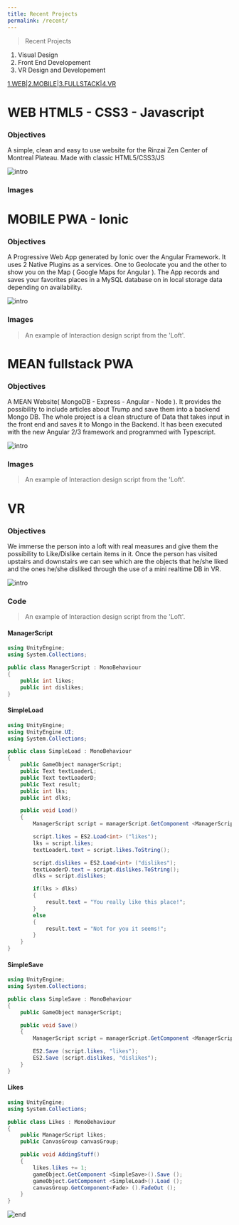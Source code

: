 ```yaml
---
title: Recent Projects
permalink: /recent/
---
```

> Recent Projects

1. Visual Design
2. Front End Developement
3. VR Design and Developement

[1.WEB](#web)|[2.MOBILE](#mobile)|[3.FULLSTACK](#fullstack)|[4.VR](#vr)

# WEB HTML5 - CSS3 - Javascript

### Objectives

A simple, clean and easy to use website for the Rinzai Zen Center of Montreal Plateau. Made with classic HTML5/CSS3/JS 

![intro](https://cloud.githubusercontent.com/assets/17754060/21591996/e4e36066-d0df-11e6-8146-827f9b2e7819.png)

### Images

# MOBILE PWA - Ionic

### Objectives

A Progressive Web App generated by Ionic over the Angular Framework. It uses 2 Native Plugins as a services. One to Geolocate you and the other to show you on the Map ( Google Maps for Angular ). The App records and saves your favorites places in a MySQL database on in local storage data depending on availability.

![intro](https://cloud.githubusercontent.com/assets/17754060/21591996/e4e36066-d0df-11e6-8146-827f9b2e7819.png)

### Images

> An example of Interaction design script from the 'Loft'.

# MEAN fullstack PWA

### Objectives

A MEAN Website( MongoDB - Express - Angular - Node ). It provides the possibility to include articles about Trump and save them into a backend Mongo DB. The whole project is a clean structure of Data that takes input in the front end and saves it to Mongo in the Backend. It has been executed with the new Angular 2/3 framework and programmed with Typescript.

![intro](https://cloud.githubusercontent.com/assets/17754060/21591996/e4e36066-d0df-11e6-8146-827f9b2e7819.png)

### Images

> An example of Interaction design script from the 'Loft'.

# VR

### Objectives

We immerse the person into a loft with real measures and give them the possibility to Like/Dislike certain items in it. Once the person has visited upstairs and downstairs we can see which are the objects that he/she liked and the ones he/she disliked through the use of a mini realtime DB in VR.

![intro](https://cloud.githubusercontent.com/assets/17754060/21591996/e4e36066-d0df-11e6-8146-827f9b2e7819.png)

### Code

> An example of Interaction design script from the 'Loft'.

#### ManagerScript

```c#
using UnityEngine;
using System.Collections;

public class ManagerScript : MonoBehaviour 
{
	public int likes;
	public int dislikes;
}
```

#### SimpleLoad

```c#
using UnityEngine;
using UnityEngine.UI;
using System.Collections;

public class SimpleLoad : MonoBehaviour 
{
	public GameObject managerScript;
	public Text textLoaderL;
	public Text textLoaderD;
	public Text result;
	public int lks;
	public int dlks;

	public void Load()
	{
		ManagerScript script = managerScript.GetComponent <ManagerScript> ();

		script.likes = ES2.Load<int> ("likes");
		lks = script.likes;
		textLoaderL.text = script.likes.ToString();

		script.dislikes = ES2.Load<int> ("dislikes");
		textLoaderD.text = script.dislikes.ToString();
		dlks = script.dislikes;

		if(lks > dlks)
		{
			result.text = "You really like this place!";
		}
		else
		{
			result.text = "Not for you it seems!";
		}
	}
}

```

#### SimpleSave

```c#
using UnityEngine;
using System.Collections;

public class SimpleSave : MonoBehaviour 
{
	public GameObject managerScript;

	public void Save()
	{
		ManagerScript script = managerScript.GetComponent <ManagerScript> ();

		ES2.Save (script.likes, "likes");
		ES2.Save (script.dislikes, "dislikes");
	}
}

```

#### Likes

```c#
using UnityEngine;
using System.Collections;

public class Likes : MonoBehaviour 
{
	public ManagerScript likes;
	public CanvasGroup canvasGroup;

	public void AddingStuff()
	{
		likes.likes += 1;
		gameObject.GetComponent <SimpleSave>().Save ();
		gameObject.GetComponent <SimpleLoad>().Load ();
		canvasGroup.GetComponent<Fade> ().FadeOut ();
	}
}
```

![end](https://cloud.githubusercontent.com/assets/17754060/21591995/e4e255ea-d0df-11e6-88fb-7ed78bb0dbe9.png)


